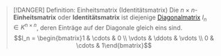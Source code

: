 > [!DANGER] Definition: Einheitsmatrix (Identitätsmatrix)
> Die $n\times n$-**Einheitsmatrix** oder **Identitätsmatrix** ist diejenige [Diagonalmatrix](Diagonalmatrix.md) $I_n \in K^{n\times n}$, deren Einträge auf der Diagonale gleich eins sind.
> $$I_n = \begin{bmatrix}1 & \cdots & 0 \\ \vdots & \ddots & \vdots \\ 0 & \cdots & 1\end{bmatrix}$$